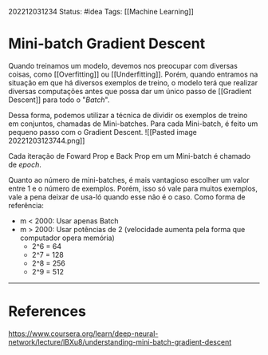 202212031234
Status: #idea 
Tags: [[Machine Learning]]

# Mini-batch Gradient Descent

Quando treinamos um modelo, devemos nos preocupar com diversas coisas, como [[Overfitting]] ou [[Underfitting]]. Porém, quando entramos na situação em que há diversos exemplos de treino, o modelo terá que realizar diversas computações antes que possa dar um único passo de [[Gradient Descent]] para todo o "*Batch*".

Dessa forma, podemos utilizar a técnica de dividir os exemplos de treino em conjuntos, chamadas de Mini-batches. Para cada Mini-batch, é feito um pequeno passo com o Gradient Descent.
![[Pasted image 20221203123744.png]]

Cada iteração de Foward Prop e Back Prop em um Mini-batch é chamado de *epoch*.

Quanto ao número de mini-batches, é mais vantagioso escolher um valor entre 1 e o número de exemplos. Porém, isso só vale para muitos exemplos, vale a pena deixar de usa-ló quando esse não é o caso. Como forma de referência:
- m < 2000: Usar apenas Batch
- m > 2000: Usar potências de 2 (velocidade aumenta pela forma que computador opera memória)
	- 2^6 = 64
	- 2^7 = 128
	- 2^8 = 256
	- 2^9 = 512

---
# References
https://www.coursera.org/learn/deep-neural-network/lecture/lBXu8/understanding-mini-batch-gradient-descent